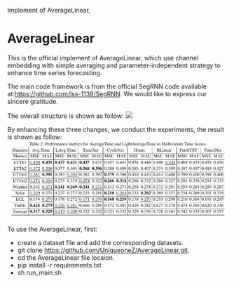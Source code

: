 Implement of AverageLinear, 
# AverageLinear

This is the official implement of AverageLinear, which use channel embedding with simple averaging and parameter-independent strategy to enhance time series forecasting.


The main code framework is from the official SegRNN code available at:https://github.com/lss-1138/SegRNN. We would like to express our sincere gratitude.


The overall structure is shown as follow:
![](image/overall_structure.png)


By enhancing these three changes, we conduct the experiments, the result is shown as follow:
![](image/result.jpg)

To use the AverageLinear, first:
- create a dataset file and add the corresponding datasets.
- git clone https://github.com/UniqueoneZ/AverageLinear.git.
- cd the AverageLinear file locaion.
- pip install -r requirements.txt
- sh run_main.sh
